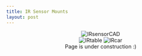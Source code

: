```yaml
---
title: IR Sensor Mounts
layout: post
---
```


<div style="text-align: center;">
<img src="https://www.donaldle.com/assets/imagesIR Sensor CAD.JPG" alt="IRsensorCAD"/> <br>
<img src="https://www.donaldle.com/assets/images/IRsensortable.JPG" alt="IRtable" />
<img src="https://www.donaldle.com/assets/images/IRsensorcar.JPG" alt="IRcar" />
</div>
<center>Page is under construction :)</center>

